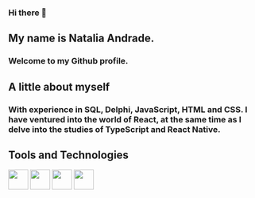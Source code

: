 ### Hi there 👋

## My name is Natalia Andrade. 
### Welcome to my Github profile.

## A little about myself
### With experience in SQL, Delphi, JavaScript, HTML and CSS. I have ventured into the world of React, at the same time as I delve into the studies of TypeScript and React Native.

## Tools and Technologies
<img src="https://cdn.jsdelivr.net/gh/devicons/devicon/icons/react/react-original.svg" width="40" height="40" /> <img src="https://cdn.jsdelivr.net/gh/devicons/devicon/icons/typescript/typescript-original.svg" width="40" height="40" /> <img src="https://cdn.jsdelivr.net/gh/devicons/devicon/icons/javascript/javascript-original.svg" width="40" height="40"/> <img src="https://cdn.jsdelivr.net/gh/devicons/devicon/icons/nodejs/nodejs-original-wordmark.svg" width="40" height="40" />
          
